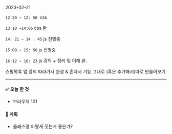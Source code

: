 2023-02-21

`12:20 ~ 12: 50 `css

`13:10 ~14:06` css 완

`14: 21 ~ 14 : 45` js 진행중

`15:00 ~ 15: 50` js 진행중

`16:12 ~ 16: 23` js 강의 + 정리 및 이해 완.

 

쇼핑목록 앱 강의 따라가서 완성 & 혼자서 기능 그대로 (혹은 추가해서)따로 만들어보기

---



#### :white_check_mark: 오늘 한 것

* 브라우저 101

#### :thinking: 계획

* 클래스명 어떻게 짓는게 좋은가?